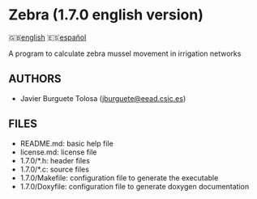 Zebra (1.7.0 english version)
=============================

:uk:[english](README.md) :es:[español](README.es.md)

A program to calculate zebra mussel movement in irrigation networks

AUTHORS
-------

* Javier Burguete Tolosa (jburguete@eead.csic.es)

FILES
-----

* README.md: basic help file
* license.md: license file
* 1.7.0/\*.h: header files
* 1.7.0/\*.c: source files
* 1.7.0/Makefile: configuration file to generate the executable
* 1.7.0/Doxyfile: configuration file to generate doxygen documentation
